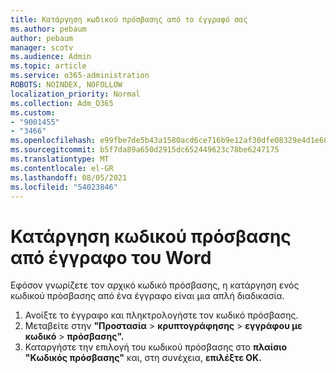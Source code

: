 ```yaml
---
title: Κατάργηση κωδικού πρόσβασης από το έγγραφό σας
ms.author: pebaum
author: pebaum
manager: scotv
ms.audience: Admin
ms.topic: article
ms.service: o365-administration
ROBOTS: NOINDEX, NOFOLLOW
localization_priority: Normal
ms.collection: Adm_O365
ms.custom:
- "9001455"
- "3466"
ms.openlocfilehash: e99fbe7de5b43a1580acd6ce716b9e12af30dfe08329e4d1e68f843b11d577e2
ms.sourcegitcommit: b5f7da89a650d2915dc652449623c78be6247175
ms.translationtype: MT
ms.contentlocale: el-GR
ms.lasthandoff: 08/05/2021
ms.locfileid: "54023846"
---
```

# <a name="remove-a-password-from-a-word-document"></a>Κατάργηση κωδικού πρόσβασης από έγγραφο του Word

Εφόσον γνωρίζετε τον αρχικό κωδικό πρόσβασης, η κατάργηση ενός κωδικού πρόσβασης από ένα έγγραφο είναι μια απλή διαδικασία.

1. Ανοίξτε το έγγραφο και πληκτρολογήστε τον κωδικό πρόσβασης.
2. Μεταβείτε στην **"Προστασία**  >  **κρυπτογράφησης**  >  **εγγράφου με κωδικό**  >  **πρόσβασης".**
3. Καταργήστε την επιλογή του κωδικού πρόσβασης στο **πλαίσιο "Κωδικός πρόσβασης"** και, στη συνέχεια, **επιλέξτε OK.**